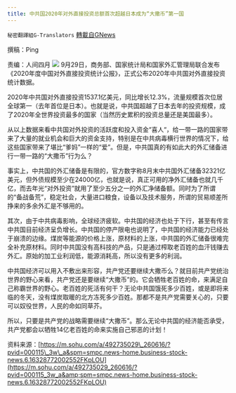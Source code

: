 ```yaml
---
title: 中共国2020年对外直接投资总额首次超越日本成为“大撒币”第一国
---
```

`秘密翻譯組G-Translators` [轉載自GNews](https://gnews.org/zh-hans/1562741/)

撰稿：Ping

责编：人间四月
![](https://assets.gnews.org/wp-content/uploads/2021/09/Screenshot-2021-09-29-221842.jpg)
9月29日，商务部、国家统计局和国家外汇管理局联合发布《2020年度中国对外直接投资统计公报》，正式公布2020年中共国对外直接投资统计数据。

2020年中共国对外直接投资1537.1亿美元，同比增长12.3%，流量规模首次位居全球第一（去年首位是日本）。也就是说，中共国超越了日本去年的投资规模，成了2020年全世界投资最多的国家（当然历史累积的投资总量还是美国最多）。

从以上数据来看中共国对外投资的活跃度和投入资金“喜人“，给一带一路的国家带来了大量的就业机会和巨大的资金支持，特别是在中共病毒横行世界的情况下，给这些国家带来了堪比“爹妈”一样的“爱”。但是，中共国真的有如此大的外汇储备进行一带一路的“大撒币”行为么？

事实上，中共国的外汇储备是有限的，官方数字称8月末中共国外汇储备32321亿美元，但外债规模至少在24000亿，也就是说，真正可用的净外汇储备也就几千亿，而去年光“对外投资”就用了至少五分之一的外汇净储备额。同时为了所谓的“备战备荒”，稳定社会，大量进口粮食，设备以及技术服务，所谓的贸易顺差所挣来的多余外汇是不够用的。

其次，由于中共病毒影响，全球经济疲软。中共国的经济也处于下行，甚至有传言中共国目前经济呈负增长。中共国的停产限电也说明了，中共国的经济能力已经处于崩溃的边缘。煤炭等能源的价格上涨，原材料的上涨，中共国的外汇储备很难完全补充原材料。同时中共国没有高科技的产品，只是通过榨取老百姓的血汗钱赚去外汇。原始的加工业利润低，能源消耗高，所以没有更多的利润。

中共国经济可以用入不敷出来形容，共产党还要继续大撒币么？就目前共产党统治世界的野心来看，共产党还是要继续“大撒币”的。它会牺牲老百姓的命，来满足自己称霸世界的野心。老百姓的死活有何干？无论中共国饿死多少百姓，或是即将来临的冬天，没有煤炭取暖的北方冻死多少百姓。那都不是共产党需要关心的，只要可以奴役世界，人民的命如同草芥。

所以，只要是共产党的战略需要继续“大撒币”。那么无论中共国的经济能否承受，共产党都会以牺牲14亿老百姓的命来实施自己邪恶的计划！

资料来源：[https://m.sohu.com/a/492735029\_260616/?pvid=000115\_3w\_a&spm=smpc.news-home.business-stock-news.6.16328772002552FKpLOU](https://m.sohu.com/a/492735029_260616/?pvid=000115_3w_a&amp;spm=smpc.news-home.business-stock-news.6.16328772002552FKpLOU)
